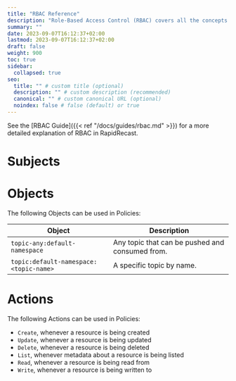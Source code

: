 ```yaml
---
title: "RBAC Reference"
description: "Role-Based Access Control (RBAC) covers all the concepts related to permissions within RapidRecast."
summary: ""
date: 2023-09-07T16:12:37+02:00
lastmod: 2023-09-07T16:12:37+02:00
draft: false
weight: 900
toc: true
sidebar:
  collapsed: true
seo:
  title: "" # custom title (optional)
  description: "" # custom description (recommended)
  canonical: "" # custom canonical URL (optional)
  noindex: false # false (default) or true
---
```


See the [RBAC Guide]({{< ref "/docs/guides/rbac.md" >}}) for a more detailed explanation of RBAC in RapidRecast.

# Subjects

# Objects

The following Objects can be used in Policies:

| Object                                 | Description                                     |
|----------------------------------------|-------------------------------------------------|
| `topic-any:default-namespace`          | Any topic that can be pushed and consumed from. |
| `topic:default-namespace:<topic-name>` | A specific topic by name.                       |

# Actions

The following Actions can be used in Policies:
- `Create`, whenever a resource is being created
- `Update`, whenever a resource is being updated
- `Delete`, whenever a resource is being deleted
- `List`, whenever metadata about a resource is being listed
- `Read`, whenever a resource is being read from
- `Write`, whenever a resource is being written to
